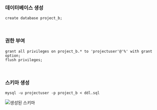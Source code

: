 ### 데이터베이스 생성
```
create database project_b;
```

<br>

### 권한 부여
```
grant all privileges on project_b.* to 'projectuser'@'%' with grant option;
flush privileges;
```

<br>

### 스키마 생성
```
mysql -u projectuser -p project_b < ddl.sql
```

![생성된 스키마](https://img1.daumcdn.net/thumb/R1280x0/?scode=mtistory2&fname=https%3A%2F%2Fblog.kakaocdn.net%2Fdn%2Flq3pJ%2FbtqVe74wMfv%2FbeqcSq7pmZ9pOCXvZPMvmk%2Fimg.png)
